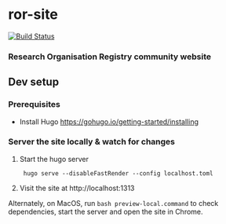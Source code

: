 # ror-site

[![Build Status](https://travis-ci.com/ror-community/ror-site.svg?branch=master)](https://travis-ci.com/ror-community/ror-site)

### Research Organisation Registry community website

## Dev setup

### Prerequisites

- Install Hugo https://gohugo.io/getting-started/installing

### Server the site locally & watch for changes

1. Start the hugo server

        hugo serve --disableFastRender --config localhost.toml

2. Visit the site at http://localhost:1313

Alternately, on MacOS, run ```bash preview-local.command``` to check dependencies, start the server and open the site in Chrome.


